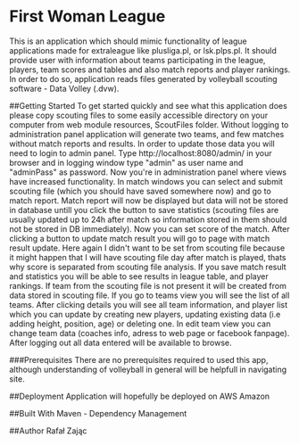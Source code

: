 # First Woman League
This is an application which should mimic functionality of league applications
made for extraleague like plusliga.pl, or lsk.plps.pl. It should provide user
with information about teams participating in the league, players, team scores and
tables and also match reports and player rankings. In order to do so, application
reads files generated by volleyball scouting software - Data Volley (.dvw). 

##Getting Started
To get started quickly and see what this application does please copy scouting files
to some easily accessible directory on your computer from web module resources, ScoutFiles
folder. Without logging to administration panel application will generate two teams, and few 
matches without match reports and results. In order to update those data you will need
to login to admin panel. Type http://localhost:8080/admin/ in your browser and in logging
window type "admin" as user name and "adminPass" as password. Now you're in administration 
panel where views have increased functionality. In match windows you can select and submit
scouting file (which you should have saved somewhere now) and go to match report. 
Match report will now be displayed but data will not be stored in database untill you click
the button to save statistics (scouting files are usually updated up to 24h after match
so information stored in them should not be stored in DB immediately). Now you can set score 
of the match. After clicking a button to update match result you will go to page with match 
result update. Here again I didn't want to be set from scouting file because it might happen
that I will have scouting file day after match is played, thats why score is separated from 
scouting file analysis. If you save match result and statistics you will be able to see
results in league table, and player rankings. If team from the scouting file is not present
it will be created from data stored in scouting file. 
If you go to teams view you will see the list of all teams. After clicking details you 
will see all team information, and player list which you can update by creating new players,
updating existing data (i.e adding height, position, age) or deleting one. In edit team view 
you can change team data (coaches info, adress to web page or facebook fanpage). After logging
out all data entered will be available to browse.  

###Prerequisites
There are no prerequisites required to used this app, although understanding 
of volleyball in general will be helpfull in navigating site. 


##Deployment
Application will hopefully be deployed on AWS Amazon

##Built With
Maven - Dependency Management

##Author
Rafał Zając  

